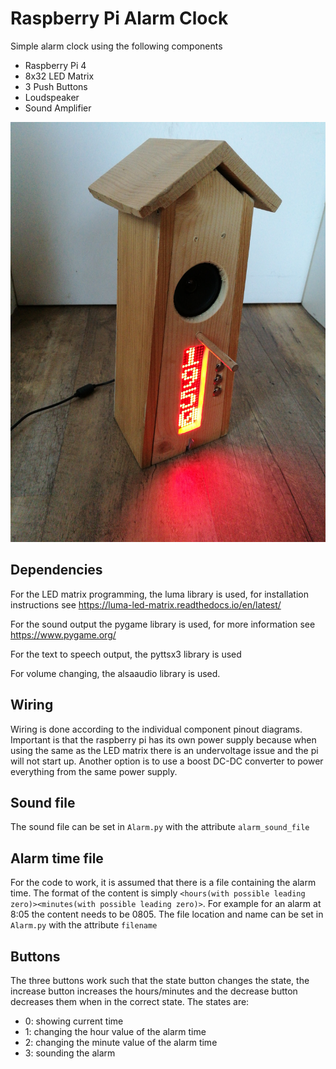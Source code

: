 # Raspberry Pi Alarm Clock

Simple alarm clock using the following components

* Raspberry Pi 4
* 8x32 LED Matrix
* 3 Push Buttons
* Loudspeaker
* Sound Amplifier

![](device.jpg?raw=true)

## Dependencies 

For the LED matrix programming, the luma library is used, for installation
instructions see https://luma-led-matrix.readthedocs.io/en/latest/ 

For the sound output the pygame library is used, for more information see https://www.pygame.org/

For the text to speech output, the pyttsx3 library is used

For volume changing, the alsaaudio library is used.

## Wiring

Wiring is done according to the individual component pinout diagrams. Important
is that the raspberry pi has its own power supply because when using the same as
the LED matrix there is an undervoltage issue and the pi will not start up.
Another option is to use a boost DC-DC converter to power everything from the
same power supply.

## Sound file

The sound file can be set in `Alarm.py` with the attribute `alarm_sound_file`

## Alarm time file

For the code to work, it is assumed that there is a file containing the alarm
time. The format of the content is simply `<hours(with possible leading
zero)><minutes(with possible leading zero)>`. For example for an alarm at 8:05
the content needs to be 0805. The file location and name can be set in
`Alarm.py` with the attribute `filename`

## Buttons

The three buttons work such that the state button changes the state, the
increase button increases the hours/minutes and the decrease button decreases
them when in the correct state. 
The states are:

* 0: showing current time
* 1: changing the hour value of the alarm time
* 2: changing the minute value of the alarm time
* 3: sounding the alarm
